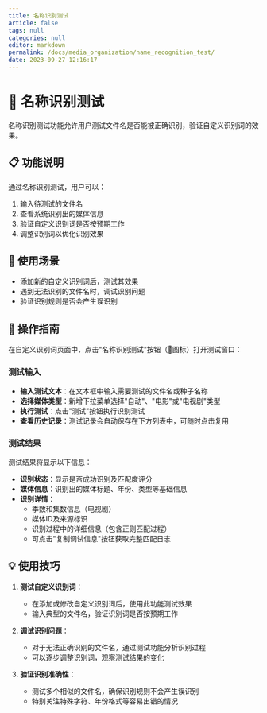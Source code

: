 ```yaml
---
title: 名称识别测试
article: false
tags: null
categories: null
editor: markdown
permalink: /docs/media_organization/name_recognition_test/
date: 2023-09-27 12:16:17
---
```


# 🧪 名称识别测试

名称识别测试功能允许用户测试文件名是否能被正确识别，验证自定义识别词的效果。

## 📋 功能说明

通过名称识别测试，用户可以：

1. 输入待测试的文件名
2. 查看系统识别出的媒体信息
3. 验证自定义识别词是否按预期工作
4. 调整识别词以优化识别效果

## 🎯 使用场景

- 添加新的自定义识别词后，测试其效果
- 遇到无法识别的文件名时，调试识别问题
- 验证识别规则是否会产生误识别

## 🧰 操作指南

在自定义识别词页面中，点击"名称识别测试"按钮（🔬图标）打开测试窗口：

### 测试输入

- **输入测试文本**：在文本框中输入需要测试的文件名或种子名称
- **选择媒体类型**：新增下拉菜单选择"自动"、"电影"或"电视剧"类型
- **执行测试**：点击"测试"按钮执行识别测试
- **查看历史记录**：测试记录会自动保存在下方列表中，可随时点击复用

### 测试结果

测试结果将显示以下信息：

- **识别状态**：显示是否成功识别及匹配度评分
- **媒体信息**：识别出的媒体标题、年份、类型等基础信息
- **识别详情**：
  - 季数和集数信息（电视剧）
  - 媒体ID及来源标识
  - 识别过程中的详细信息（包含正则匹配过程）
  - 可点击"复制调试信息"按钮获取完整匹配日志

## 💡 使用技巧

1. **测试自定义识别词**：
   - 在添加或修改自定义识别词后，使用此功能测试效果
   - 输入典型的文件名，验证识别词是否按预期工作

2. **调试识别问题**：
   - 对于无法正确识别的文件名，通过测试功能分析识别过程
   - 可以逐步调整识别词，观察测试结果的变化

3. **验证识别准确性**：
   - 测试多个相似的文件名，确保识别规则不会产生误识别
   - 特别关注特殊字符、年份格式等容易出错的情况